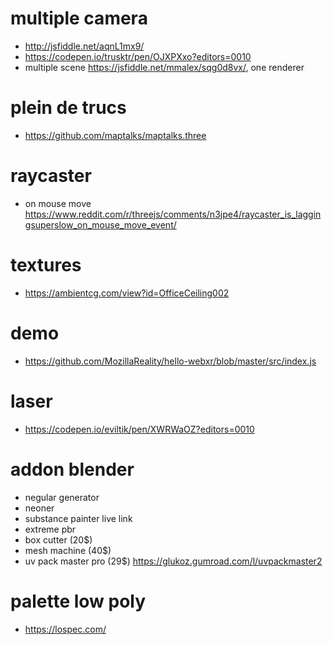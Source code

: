 # multiple camera
* http://jsfiddle.net/aqnL1mx9/
* https://codepen.io/trusktr/pen/OJXPXxo?editors=0010
* multiple scene https://jsfiddle.net/mmalex/sqg0d8vx/, one renderer


# plein de trucs
* https://github.com/maptalks/maptalks.three

# raycaster
* on mouse move https://www.reddit.com/r/threejs/comments/n3jpe4/raycaster_is_laggingsuperslow_on_mouse_move_event/


# textures
* https://ambientcg.com/view?id=OfficeCeiling002

# demo
* https://github.com/MozillaReality/hello-webxr/blob/master/src/index.js

# laser
* https://codepen.io/eviltik/pen/XWRWaOZ?editors=0010


# addon blender
* negular generator
* neoner 
* substance painter live link
* extreme pbr
* box cutter (20$)
* mesh machine (40$)
* uv pack master pro (29$) https://glukoz.gumroad.com/l/uvpackmaster2


# palette low poly
* https://lospec.com/

